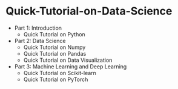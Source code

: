 # Quick-Tutorial-on-Data-Science

* Part 1: Introduction
  * Quick Tutorial on Python
* Part 2: Data Science
  * Quick Tutorial on Numpy
  * Quick Tutorial on Pandas
  * Quick Tutorial on Data Visualization
* Part 3: Machine Learning and Deep Learning
  * Quick Tutorial on Scikit-learn
  * Quick Tutorial on PyTorch

